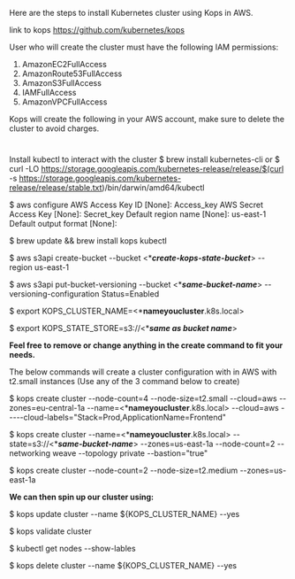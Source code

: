 Here are the steps to install Kubernetes cluster using Kops in AWS.

link to kops https://github.com/kubernetes/kops

User who will create the cluster must have the following IAM permissions:
1. AmazonEC2FullAccess
2. AmazonRoute53FullAccess
3. AmazonS3FullAccess
4. IAMFullAccess
5. AmazonVPCFullAccess

Kops will create the following in your AWS account, make sure to delete the cluster to avoid charges.

#

Install kubectl to interact with the cluster
$ brew install kubernetes-cli
or
$ curl -LO https://storage.googleapis.com/kubernetes-release/release/$(curl -s https://storage.googleapis.com/kubernetes-release/release/stable.txt)/bin/darwin/amd64/kubectl

$ aws configure
AWS Access Key ID [None]: Access_key
AWS Secret Access Key [None]: Secret_key
Default region name [None]: us-east-1
Default output format [None]:

$ brew update && brew install kops kubectl

$ aws s3api create-bucket --bucket <****create-kops-state-bucket***> --region us-east-1

$ aws s3api put-bucket-versioning --bucket <****same-bucket-name***>  --versioning-configuration Status=Enabled

$ export KOPS_CLUSTER_NAME=<*****nameyoucluster****.k8s.local>

$ export KOPS_STATE_STORE=s3://<****same as bucket name***>

**Feel free to remove or change anything in the create command to fit your needs.**

The below commands will create a cluster configuration with in AWS with t2.small instances (Use any of the 3 command below to create)

$ kops create cluster --node-count=4 --node-size=t2.small --cloud=aws --zones=eu-central-1a --name=<*****nameyoucluster****.k8s.local> --cloud=aws -----cloud-labels="Stack=Prod,ApplicationName=Frontend"

$ kops create cluster --name=<*****nameyoucluster****.k8s.local> --state=s3://<****same-bucket-name***> --zones=us-east-1a --node-count=2 --networking weave --topology private --bastion="true"

$ kops create cluster --node-count=2 --node-size=t2.medium --zones=us-east-1a

**We can then spin up our cluster using:**

$ kops update cluster --name ${KOPS_CLUSTER_NAME} --yes

$ kops validate cluster

$ kubectl get nodes --show-lables

$ kops delete cluster --name ${KOPS_CLUSTER_NAME} --yes
